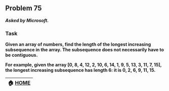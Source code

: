 ## Problem 75
***Asked by Microsoft.***
### Task
**Given an array of numbers, find the length of the longest increasing subsequence in the array. The subsequence does not necessarily have to be contiguous.**

**For example, given the array [0, 8, 4, 12, 2, 10, 6, 14, 1, 9, 5, 13, 3, 11, 7, 15], the longest increasing subsequence has length 6: it is 0, 2, 6, 9, 11, 15.**

|**:house: [HOME](https://github.com/theInvincible/Daily-Coding-Problem/)**|
|--------------------------------------------------------------------------|
